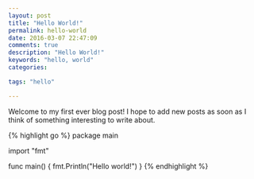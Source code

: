 ```yaml
---
layout: post
title: "Hello World!"
permalink: hello-world
date: 2016-03-07 22:47:09
comments: true
description: "Hello World!"
keywords: "hello, world"
categories:

tags: "hello"

---
```


Welcome to my first ever blog post! I hope to add new posts as soon as I think of something interesting to write about.

{% highlight go %}
package main

import "fmt"

func main() {
	fmt.Println("Hello world!")
}
{% endhighlight %}
